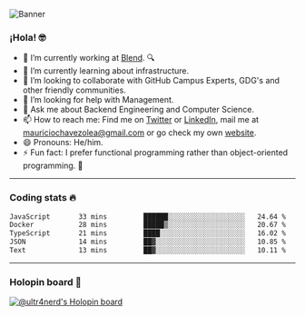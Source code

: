 ![Banner](banner.gif)
### ¡Hola! 🤓

- 🔭 I’m currently working at [Blend](https://blend.com/). 🔍
- 🌱 I’m currently learning about infrastructure.
- 👯 I’m looking to collaborate with GitHub Campus Experts, GDG's and other friendly communities.
- 🤔 I’m looking for help with Management.
- 💬 Ask me about Backend Engineering and Computer Science.
- 📫 How to reach me: Find me on [Twitter](https://twitter.com/ultr4nerd) or [LinkedIn](https://www.linkedin.com/in/ultr4nerd), mail me at [mauriciochavezolea@gmail.com](mailto:mauriciochavezolea@gmail.com) or go check my own [website](https://mauriciochavez.dev).
- 😄 Pronouns: He/him. 
- ⚡ Fun fact: I prefer functional programming rather than object-oriented programming. 🤭
---

### Coding stats 🔥

<!--START_SECTION:waka-->

```txt
JavaScript       33 mins         ██████░░░░░░░░░░░░░░░░░░░   24.64 %
Docker           28 mins         █████▒░░░░░░░░░░░░░░░░░░░   20.67 %
TypeScript       21 mins         ████░░░░░░░░░░░░░░░░░░░░░   16.02 %
JSON             14 mins         ██▓░░░░░░░░░░░░░░░░░░░░░░   10.85 %
Text             13 mins         ██▓░░░░░░░░░░░░░░░░░░░░░░   10.11 %
```

<!--END_SECTION:waka-->

---

### Holopin board 🦖

[![@ultr4nerd's Holopin board](https://holopin.me/ultr4nerd)](https://holopin.io/@ultr4nerd)

